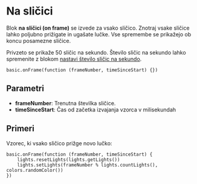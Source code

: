 # Na sličici

Blok **na sličici (on frame)** se izvede za vsako sličico. Znotraj vsake sličice lahko
poljubno prižigate in ugašate lučke. Vse spremembe se prikažejo ob koncu posamezne sličice.

Privzeto se prikaže 50 sličic na sekundo. Število sličic na sekundo lahko spremenite
z blokom [nastavi število sličic na sekundo](/reference/basic/set-frame-rate).

```sig
basic.onFrame(function (frameNumber, timeSinceStart) {})
```

## Parametri

* **frameNumber**: Trenutna številka sličice.
* **timeSinceStart**: Čas od začetka izvajanja vzorca v milisekundah

## Primeri

Vzorec, ki vsako sličico prižge novo lučko:

```blocks
basic.onFrame(function (frameNumber, timeSinceStart) {
    lights.resetLights(lights.getLights())
    lights.setLights(frameNumber % lights.countLights(), colors.randomColor())
})
```
